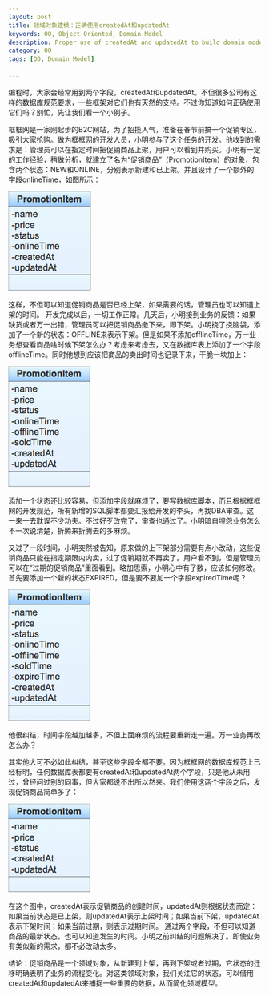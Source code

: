```yaml
---
layout: post
title: 领域对象建模：正确使用createdAt和updatedAt
keywords: OO, Object Oriented, Domain Model
description: Proper use of createdAt and updatedAt to build domain model
category: OO
tags: [OO, Domain Model]

---
```


编程时，大家会经常用到两个字段，createdAt和updatedAt。不但很多公司有这样的数据库规范要求，一些框架对它们也有天然的支持。不过你知道如何正确使用它们吗？别忙，先让我们看一个小例子。

框框网是一家刚起步的B2C网站，为了招揽人气，准备在春节前搞一个促销专区，吸引大家抢购。做为框框网的开发人员，小明参与了这个任务的开发。他收到的需求是：管理员可以在指定时间把促销商品上架，用户可以看到并购买。小明有一定的工作经验，稍做分析，就建立了名为“促销商品”（PromotionItem）的对象，包含两个状态：NEW和ONLINE，分别表示新建和已上架。并且设计了一个额外的字段onlineTime，如图所示：

![onlineTime model](/assets/images/onlineTime.png "onlineTime model")

这样，不但可以知道促销商品是否已经上架，如果需要的话，管理员也可以知道上架的时间。
开发完成以后，一切工作正常。几天后，小明接到业务的反馈：如果缺货或者万一出错，管理员可以把促销商品撤下来，即下架。小明挠了挠脑袋，添加了一个新的状态：OFFLINE来表示下架。但是如果不添加offlineTime，万一业务想查看商品啥时候下架怎么办？考虑来考虑去，又在数据库表上添加了一个字段offlineTime。同时他想到应该把商品的卖出时间也记录下来，干脆一块加上：

![offlineTime model](/assets/images/offlineTime.png "offlineTime model")

添加一个状态还比较容易，但添加字段就麻烦了，要写数据库脚本，而且根据框框网的开发规范，所有新增的SQL脚本都要汇报给开发的李头，再找DBA审查。这一来一去耽误不少功夫。不过好歹改完了，审查也通过了。小明暗自埋怨业务怎么不一次说清楚，折腾来折腾去的多麻烦。

又过了一段时间，小明突然被告知，原来做的上下架部分需要有点小改动，这些促销商品只能在指定期限内内卖，过了促销期就不再卖了。用户看不到，但是管理员可以在“过期的促销商品”里面看到。略加思索，小明心中有了数，应该如何修改。首先要添加一个新的状态EXPIRED，但是要不要加一个字段expiredTime呢？

![expireTime model](/assets/images/expireTime.png "expireTime model")

他很纠结，时间字段越加越多，不但上面麻烦的流程要重新走一遍。万一业务再改怎么办？

其实他大可不必如此纠结，甚至这些字段全都不要。因为框框网的数据库规范上已经标明，任何数据库表都要有createdAt和updatedAt两个字段，只是他从未用过，曾经问过别的同事，但大家都说不出所以然来。我们使用这两个字段之后，发现促销商品简单多了：

![updatedAt model](/assets/images/updatedAt.png "updatedAt model")

在这个图中，createdAt表示促销商品的创建时间，updatedAt则根据状态而定：如果当前状态是已上架，则updatedAt表示上架时间；如果当前下架，updatedAt表示下架时间；如果当前过期，则表示过期时间。 
通过两个字段，不但可以知道商品的最新状态，也可以知道发生的时间。小明之前纠结的问题解决了。即使业务有类似新的需求，都不必改动太多。

结论：促销商品是一个领域对象，从新建到上架，再到下架或者过期，它状态的迁移明确表明了业务的流程变化。对这类领域对象，我们关注它的状态，可以借用createdAt和updatedAt来捕捉一些重要的数据，从而简化领域模型。
